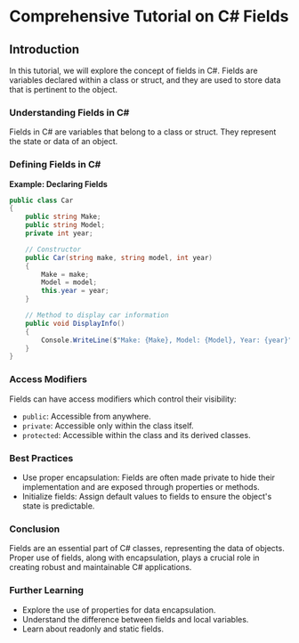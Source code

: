 
# Comprehensive Tutorial on C# Fields

## Introduction

In this tutorial, we will explore the concept of fields in C#. Fields are variables declared within a class or struct, and they are used to store data that is pertinent to the object.

### Understanding Fields in C#

Fields in C# are variables that belong to a class or struct. They represent the state or data of an object.

### Defining Fields in C#

**Example: Declaring Fields**
```csharp
public class Car
{
    public string Make;
    public string Model;
    private int year;

    // Constructor
    public Car(string make, string model, int year)
    {
        Make = make;
        Model = model;
        this.year = year;
    }

    // Method to display car information
    public void DisplayInfo()
    {
        Console.WriteLine($"Make: {Make}, Model: {Model}, Year: {year}");
    }
}
```

### Access Modifiers

Fields can have access modifiers which control their visibility:
- `public`: Accessible from anywhere.
- `private`: Accessible only within the class itself.
- `protected`: Accessible within the class and its derived classes.

### Best Practices

- Use proper encapsulation: Fields are often made private to hide their implementation and are exposed through properties or methods.
- Initialize fields: Assign default values to fields to ensure the object's state is predictable.

### Conclusion

Fields are an essential part of C# classes, representing the data of objects. Proper use of fields, along with encapsulation, plays a crucial role in creating robust and maintainable C# applications.

### Further Learning
- Explore the use of properties for data encapsulation.
- Understand the difference between fields and local variables.
- Learn about readonly and static fields.
